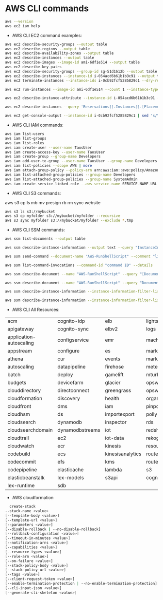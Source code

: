 # AWS CLI commands

```sh
aws --version
aws ec2 iam help
```

- AWS CLI EC2 command examples:

```sh
aws ec2 describe-security-groups --output table
aws ec2 describe-regions --output table
aws ec2 describe-availability-zones --output table
aws ec2 describe-instances --output table
aws ec2 describe-images --image-id ami-6df1e514 --output table
aws ec2 describe-key-pairs
aws ec2 describe-security-groups --group-id sg-51d1612b --output table
aws ec2 describe-instances --instance-id i-054acd6b61b1b3c91 --output table
aws ec2 terminate-instances --instance-ids i-0cb92fcf5285829c1 --dry-run
```

```sh
aws ec2 run-instances --image-id ami-6df1e514 --count 1 --instance-type t2.micro --key-name MyWebAWS --user-data file://my_userdata.sh --subnet-id subnet-eec66eb5 --security-group-ids sg-51d1612b

aws ec2 describe-instance-attribute --instance-id i-054acd6b61b1b3c91 --attribute userData --output text --query "UserData.Value" | base64 --decode

aws ec2 describe-instances --query 'Reservations[].Instances[].[Placement.AvailabilityZone,InstanceId,InstanceType,State.Name,Tags[Key=='Name'] | [0].Value]' --output table

aws ec2 get-console-output --instance-id i-0cb92fcf5285829c1 | sed 's/\\n/\n/g' | sed 's/\\r/\r/g'
```

- AWS CLI IAM commands:

```sh
aws iam list-users
aws iam list-groups
aws iam list-roles
aws iam create-user --user-name TaosUser
aws iam create-access-key --user-name TaosUser
aws iam create-group --group-name Developers
aws iam add-user-to-group --user-name TaosUser --group-name Developers
aws iam list-policies --scope AWS | more
aws iam attach-group-policy --policy-arn arn:aws:iam::aws:policy/AmazonEC2FullAccess --group-name Developers
aws iam list-attached-group-policies --group-name Developers
aws iam list-attached-group-policies --group-name SystemAdmin
aws iam create-service-linked-role --aws-service-name SERVICE-NAME-URL.amazonaws.com
```

- AWS CLI S3 commands:

aws s3 cp ls mb mv presign rb rm sync website

```sh
aws s3 ls s3://mybucket
aws s3 cp myfolder s3://mybucket/myfolder --recursive
aws s3 sync myfolder s3://mybucket/myfolder --exclude *.tmp
```

- AWS CLI SSM commands:

```sh
aws ssm list-documents --output table

aws ssm describe-instance-information --output text --query "InstanceInformationList[*]"

aws ssm send-command --document-name "AWS-RunShellScript" --comment "listing services" --instance-ids "i-0cb92fcf5285829c1" --parameters commands="service --status-all" --region us-west-2 --output text

aws ssm list-command-invocations --command-id "command ID" --details

aws ssm describe-document --name "AWS-RunShellScript" --query "[Document.Name,Document.Description]"

aws ssm describe-document --name "AWS-RunShellScript" --query "Document.Parameters[*]"

aws ssm describe-instance-information --instance-information-filter-list key=InstanceIds,valueSet=i-0cb92fcf5285829c1

aws ssm describe-instance-information --instance-information-filter-list key=AgentVersion,valueSet=LATEST
```

- AWS CLI All Resources:

|  |  |  |  |  |
| --- | --- | --- | --- | --- |
| acm | cognito-idp | elb | lightsail | servicecatalog |
| apigateway | cognito-sync | elbv2 | logs | ses |
| application-autoscaling | configservice | emr | machinelearning | shield |
| appstream | configure | es | marketplacecommerceanalytics | sms |
| athena | cur | events | marketplace-entitlement | snowball |
| autoscaling | datapipeline | firehose | meteringmarketplace | sns |
| batch | deploy | gamelift | mturk | sqs |
| budgets | devicefarm | glacier | opsworks | ssm |
| clouddirectory | directconnect | greengrass | opsworks-cm | stepfunctions |
| cloudformation | discovery | health | organizations | storagegateway |
| cloudfront | dms | iam | pinpoint | sts |
| cloudhsm | ds | importexport | polly | support |
| cloudsearch | dynamodb | inspector | rds | swf |
| cloudsearchdomain | dynamodbstreams | iot | redshift | waf |
| cloudtrail | ec2 | iot-data | rekognition | waf-regional |
| cloudwatch | ecr | kinesis | resourcegroupstaggingapi | workdocs |
| codebuild | ecs | kinesisanalytics | route53 | workspaces |
| codecommit | efs | kms | route53domains | xray |
| codepipeline | elasticache | lambda | s3 | codestar |
| elasticbeanstalk | lex-models | s3api | cognito-identity | elastictranscoder |
| lex-runtime | sdb |

- AWS cloudformation

```sh
  create-stack
--stack-name <value>
[--template-body <value>]
[--template-url <value>]
[--parameters <value>]
[--disable-rollback | --no-disable-rollback]
[--rollback-configuration <value>]
[--timeout-in-minutes <value>]
[--notification-arns <value>]
[--capabilities <value>]
[--resource-types <value>]
[--role-arn <value>]
[--on-failure <value>]
[--stack-policy-body <value>]
[--stack-policy-url <value>]
[--tags <value>]
[--client-request-token <value>]
[--enable-termination-protection | --no-enable-termination-protection]
[--cli-input-json <value>]
[--generate-cli-skeleton <value>]
```
